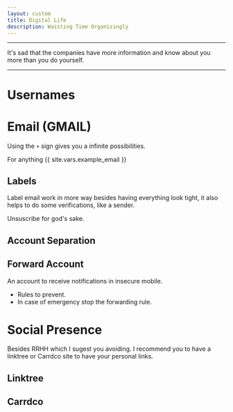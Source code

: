```yaml
---
layout: custom
title: Digital Life
description: Waisting Time Organizingly
---
```


---

It's sad that the companies have more information and know about you more than you do yourself.

---


# Usernames



# Email (GMAIL)

Using the `+` sign gives you a infinite possibilities.

For anything {{ site.vars.example_email }}

## Labels

Label email work in more way besides having everything look tight, it also helps to do some verifications, like a sender.

Unsuscribe for god's sake.


## Account Separation

## Forward Account

An account to receive notifications in insecure mobile.

- Rules to prevent.
- In case of emergency stop the forwarding rule.



# Social Presence

Besides RRHH which I sugest you avoiding. I recommend you to have a linktree or Carrdco site to have your personal links.

## Linktree


## Carrdco

